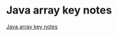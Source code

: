 # Java array key notes
[Java array key notes](https://aiwithcloud.com/2022/09/15/java_array_key_notes/)